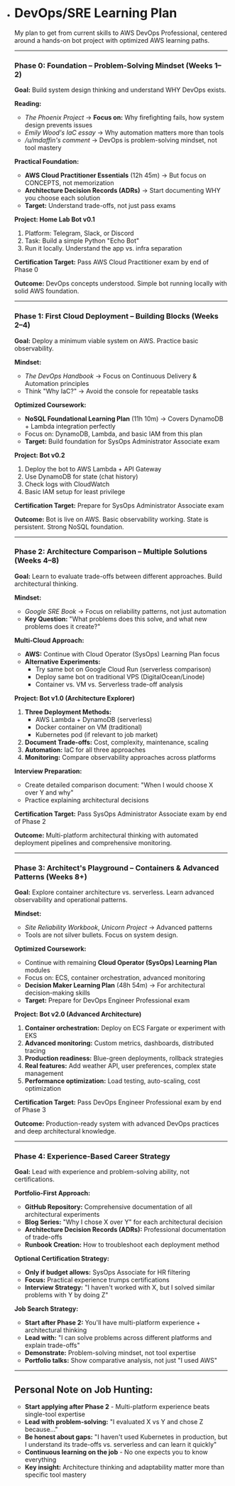 * # DevOps/SRE Learning Plan

  My plan to get from current skills to AWS DevOps Professional, centered around a hands-on bot project with optimized AWS learning paths.

  ---

  ### Phase 0: Foundation – Problem-Solving Mindset (Weeks 1–2)

  **Goal:** Build system design thinking and understand WHY DevOps exists.

  **Reading:**

  - *The Phoenix Project* → **Focus on:** Why firefighting fails, how system design prevents issues
  - *Emily Wood's IaC essay* → Why automation matters more than tools
  - */u/mdaffin's comment* → DevOps is problem-solving mindset, not tool mastery

  **Practical Foundation:**
  - **AWS Cloud Practitioner Essentials** (12h 45m) → But focus on CONCEPTS, not memorization
  - **Architecture Decision Records (ADRs)** → Start documenting WHY you choose each solution
  - **Target:** Understand trade-offs, not just pass exams

  **Project: Home Lab Bot v0.1**
  1. Platform: Telegram, Slack, or Discord
  2. Task: Build a simple Python "Echo Bot"
  3. Run it locally. Understand the app vs. infra separation

  **Certification Target:** Pass AWS Cloud Practitioner exam by end of Phase 0

  **Outcome:** DevOps concepts understood. Simple bot running locally with solid AWS foundation.

  ---

  ### Phase 1: First Cloud Deployment – Building Blocks (Weeks 2–4)

  **Goal:** Deploy a minimum viable system on AWS. Practice basic observability.

  **Mindset:**
  - *The DevOps Handbook* → Focus on Continuous Delivery & Automation principles
  - Think "Why IaC?" → Avoid the console for repeatable tasks

  **Optimized Coursework:**
  - **NoSQL Foundational Learning Plan** (11h 10m) → Covers DynamoDB + Lambda integration perfectly
  - Focus on: DynamoDB, Lambda, and basic IAM from this plan
  - **Target:** Build foundation for SysOps Administrator Associate exam

  **Project: Bot v0.2**
  1. Deploy the bot to AWS Lambda + API Gateway
  2. Use DynamoDB for state (chat history)
  3. Check logs with CloudWatch
  4. Basic IAM setup for least privilege

  **Certification Target:** Prepare for SysOps Administrator Associate exam

  **Outcome:** Bot is live on AWS. Basic observability working. State is persistent. Strong NoSQL foundation.

  ---

  ### Phase 2: Architecture Comparison – Multiple Solutions (Weeks 4–8)

  **Goal:** Learn to evaluate trade-offs between different approaches. Build architectural thinking.

  **Mindset:**
  - *Google SRE Book* → Focus on reliability patterns, not just automation
  - **Key Question:** "What problems does this solve, and what new problems does it create?"

  **Multi-Cloud Approach:**
  - **AWS:** Continue with Cloud Operator (SysOps) Learning Plan focus
  - **Alternative Experiments:**
    - Try same bot on Google Cloud Run (serverless comparison)
    - Deploy same bot on traditional VPS (DigitalOcean/Linode)
    - Container vs. VM vs. Serverless trade-off analysis

  **Project: Bot v1.0 (Architecture Explorer)**
  1. **Three Deployment Methods:**
     - AWS Lambda + DynamoDB (serverless)
     - Docker container on VM (traditional)
     - Kubernetes pod (if relevant to job market)
  2. **Document Trade-offs:** Cost, complexity, maintenance, scaling
  3. **Automation:** IaC for all three approaches
  4. **Monitoring:** Compare observability approaches across platforms

  **Interview Preparation:**
  - Create detailed comparison document: "When I would choose X over Y and why"
  - Practice explaining architectural decisions

  **Certification Target:** Pass SysOps Administrator Associate exam by end of Phase 2

  **Outcome:** Multi-platform architectural thinking with automated deployment pipelines and comprehensive monitoring.

  ---

  ### Phase 3: Architect's Playground – Containers & Advanced Patterns (Weeks 8+)

  **Goal:** Explore container architecture vs. serverless. Learn advanced observability and operational patterns.

  **Mindset:**
  - *Site Reliability Workbook*, *Unicorn Project* → Advanced patterns
  - Tools are not silver bullets. Focus on system design.

  **Optimized Coursework:**
  - Continue with remaining **Cloud Operator (SysOps) Learning Plan** modules
  - Focus on: ECS, container orchestration, advanced monitoring
  - **Decision Maker Learning Plan** (48h 54m) → For architectural decision-making skills
  - **Target:** Prepare for DevOps Engineer Professional exam

  **Project: Bot v2.0 (Advanced Architecture)**
  1. **Container orchestration:** Deploy on ECS Fargate or experiment with EKS
  2. **Advanced monitoring:** Custom metrics, dashboards, distributed tracing
  3. **Production readiness:** Blue-green deployments, rollback strategies
  4. **Real features:** Add weather API, user preferences, complex state management
  5. **Performance optimization:** Load testing, auto-scaling, cost optimization

  **Certification Target:** Pass DevOps Engineer Professional exam by end of Phase 3

  **Outcome:** Production-ready system with advanced DevOps practices and deep architectural knowledge.

  ---

  ### Phase 4: Experience-Based Career Strategy

  **Goal:** Lead with experience and problem-solving ability, not certifications.

  **Portfolio-First Approach:**
  - **GitHub Repository:** Comprehensive documentation of all architectural experiments
  - **Blog Series:** "Why I chose X over Y" for each architectural decision
  - **Architecture Decision Records (ADRs):** Professional documentation of trade-offs
  - **Runbook Creation:** How to troubleshoot each deployment method

  **Optional Certification Strategy:**
  - **Only if budget allows:** SysOps Associate for HR filtering
  - **Focus:** Practical experience trumps certifications
  - **Interview Strategy:** "I haven't worked with X, but I solved similar problems with Y by doing Z"

  **Job Search Strategy:**
  - **Start after Phase 2:** You'll have multi-platform experience + architectural thinking
  - **Lead with:** "I can solve problems across different platforms and explain trade-offs"
  - **Demonstrate:** Problem-solving mindset, not tool expertise
  - **Portfolio talks:** Show comparative analysis, not just "I used AWS"

  ---

  ## Personal Note on Job Hunting:

  - **Start applying after Phase 2** - Multi-platform experience beats single-tool expertise
  - **Lead with problem-solving:** "I evaluated X vs Y and chose Z because..."
  - **Be honest about gaps:** "I haven't used Kubernetes in production, but I understand its trade-offs vs. serverless and can learn it quickly"
  - **Continuous learning on the job** - No one expects you to know everything
  - **Key insight:** Architecture thinking and adaptability matter more than specific tool mastery
